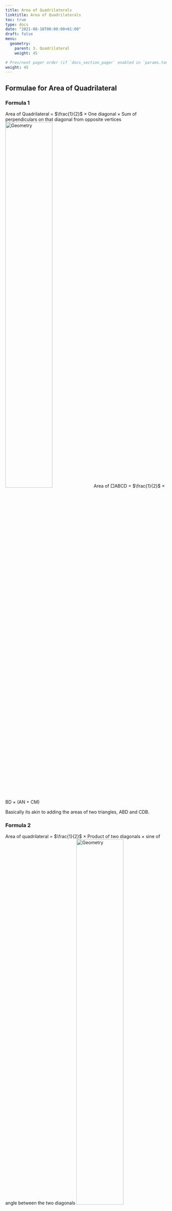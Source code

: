 ```yaml
---
title: Area of Quadrilaterals
linktitle: Area of Quadrilaterals
toc: true
type: docs
date: "2021-08-18T00:00:00+01:00"
draft: false
menu:
  geometry:
    parent: 3. Quadrilateral
    weight: 45

# Prev/next pager order (if `docs_section_pager` enabled in `params.toml`)
weight: 45
---
```


## Formulae for Area of Quadrilateral

### Formula 1 

Area of Quadrilateral = $\frac{1}{2}$ × One diagonal × Sum of perpendiculars on that diagonal from opposite vertices
<img src="../../../media/geometry/quadrilateral-area-1.png" alt="Geometry" style="width:54%;height:54%;">
Area of □ABCD = $\frac{1}{2}$ × BD × (AN + CM)

Basically its akin to adding the areas of two triangles, ABD and CDB. 

### Formula 2

Area of quadrilateral = $\frac{1}{2}$ × Product of two diagonals × sine of angle between the two diagonals
<img src="../../../media/geometry/quadrilateral-area-2.png" alt="Geometry" style="width:54%;height:54%;">
Area of □ABCD = $\frac{1}{2}$ × AC × BD × sin θ


## Formulae for Area of Cyclic Quadrilaterals

If the length of the sides of the cyclic quadrilateral are a, b, c and d, then:
<img src="../../../media/geometry/quadrilateral-6.png" alt="Geometry" style="width:54%;height:54%;">

Area of cyclic quadrilateral = $\sqrt{s (s - a) (s - b) (s - c) (s - d)}$

Where, s = $\frac{a + b + c + d}{2}$. It is called the semi-perimeter. 


## Formulae for Area of Parallelograms 

### Formula 1

Area of parallelogram = Base × Height
<img src="../../../media/geometry/parallelogram-5.png" alt="Geometry" style="width:63%;height:63%;">

In the above figure, Area of parallelogram = AB × h

### Formula 2

If the length of two adjacent sides of a parallelogram are a and b, and length of any one of the diagonals is d, then:
<img src="../../../media/geometry/parallelogram-6.png" alt="Geometry" style="width:54%;height:54%;">

Area of parallelogram = 2 $\sqrt{s (s - a) (s - b) (s - d)}$

Where, s = $\frac{a + b + d}{2}$. It is called the semi-perimeter. 


## Formulae for Area of Trapezium

Area of trapezium = $\frac{1}{2}$ × (Sum of parallel sides) × Height
<img src="../../../media/geometry/trapezium-3.png" alt="Geometry" style="width:54%;height:54%;">

In the above figure, Area of trapezium = $\frac{1}{2}$ × (AB + CD) × h

<br><hr><br>

## Properties related to Area of a Parallelogram

### Property 1

If two parallelograms have the same base (or same base length), and are between the same parallel lines (i.e. their height is the same), then their area will be equal.
<img src="../../../media/geometry/parallelogram-7.png" alt="Geometry" style="width:99%;height:99%;">
If AB ∥ PQ, then, Area of □ABCD = Area of □ABEF

This is beacuse area of a parallelogram is equal to the product of its base and height. If heights of two parallelograms are the same and the length of their bases too (as is the case above), then they obviously will have the same area. 


